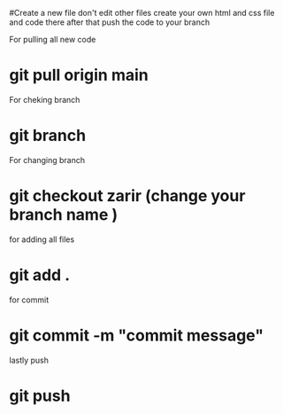 #Create a new file don't edit other files create your own html and css file and code there after that push the code to your branch


For pulling all new code

# git pull origin main

For cheking branch

# git branch

For changing branch

# git checkout zarir (change your branch name )

for adding all files

# git add .

for commit

# git commit -m "commit message"

lastly push

# git push
